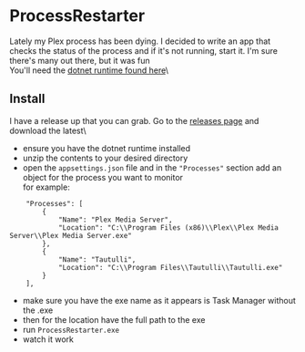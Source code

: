 # ProcessRestarter
Lately my Plex process has been dying. I decided to write an app that checks the status of the process and if it's not running, start it. I'm sure there's many out there, 
but it was fun\
You'll need the [dotnet runtime found here](https://dotnet.microsoft.com/en-us/download/dotnet/6.0/runtime)\
## Install
I have a release up that you can grab. Go to the [releases page](https://github.com/bhill512/ProcessRestarter/releases) and download the latest\
- ensure you have the dotnet runtime installed
- unzip the contents to your desired directory
- open the ```appsettings.json``` file and in the ```"Processes"``` section add an object for the process you want to monitor\
for example:
```
    "Processes": [
        {
            "Name": "Plex Media Server",
            "Location": "C:\\Program Files (x86)\\Plex\\Plex Media Server\\Plex Media Server.exe"
        },
        {
            "Name": "Tautulli",
            "Location": "C:\\Program Files\\Tautulli\\Tautulli.exe"
        }
    ],
```
- make sure you have the exe name as it appears is Task Manager without the .exe
- then for the location have the full path to the exe
- run ```ProcessRestarter.exe```
- watch it work


